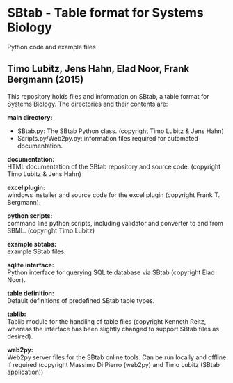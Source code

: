 SBtab - Table format for Systems Biology
========================================
Python code and example files

Timo Lubitz, Jens Hahn, Elad Noor, Frank Bergmann (2015)
-----------------------------------------

This repository holds files and information on SBtab, a table format for
Systems Biology. The directories and their contents are:

<b>main directory:</b>
- SBtab.py: The SBtab Python class. (copyright Timo Lubitz & Jens Hahn)
- Scripts.py/Web2py.py: information files required for automated documentation.

<b>documentation:</b><br>
HTML documentation of the SBtab repository and source code. (copyright Timo Lubitz & Jens Hahn)

<b>excel plugin:</b><br>
windows installer and source code for the excel plugin (copyright Frank T. Bergmann).

<b>python scripts:</b><br>
command line python scripts, including validator and converter to and from SBML. (copyright Timo Lubitz)

<b>example sbtabs:</b><br>
example SBtab files.

<b>sqlite interface:</b><br>
Python interface for querying SQLite database via SBtab (copyright Elad Noor).

<b>table definition:</b><br>
Default definitions of predefined SBtab table types.

<b>tablib:</b><br>
Tablib module for the handling of table files (copyright Kenneth Reitz, whereas the interface has been slightly changed to support SBtab files as desired).

<b>web2py:</b><br>
Web2py server files for the SBtab online tools. Can be run locally and offline if required (copyright Massimo Di Pierro (web2py) and Timo Lubitz (SBtab application))
